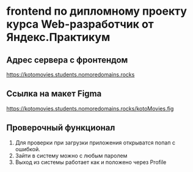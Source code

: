 # frontend по дипломному проекту курса Web-разработчик от Яндекс.Практикум

## Адрес сервера с фронтендом

https://kotomovies.students.nomoredomains.rocks

## Ссылка на макет Figma

https://kotomovies.students.nomoredomains.rocks/kotoMovies.fig

## Проверочный функционал

1. Для проверки при загрузки приложения открыватся попап с ошибкой.
2. Зайти в систему можно с любым паролем
3. Выход из системы работает как и положено через Profile
